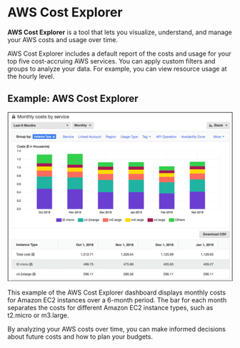 # AWS Cost Explorer

**AWS Cost Explorer** is a tool that lets you visualize, understand, and manage your AWS costs and usage over time.

AWS Cost Explorer includes a default report of the costs and usage for your top five cost-accruing AWS services. You can apply custom filters and groups to analyze your data. For example, you can view resource usage at the hourly level.

## Example: AWS Cost Explorer

![Alt text](l18eGBQeDrHeEBA__pS6DLACY5OOiDZZb.png)

This example of the AWS Cost Explorer dashboard displays monthly costs for Amazon EC2 instances over a 6-month period. The bar for each month separates the costs for different Amazon EC2 instance types, such as t2.micro or m3.large. 

By analyzing your AWS costs over time, you can make informed decisions about future costs and how to plan your budgets.